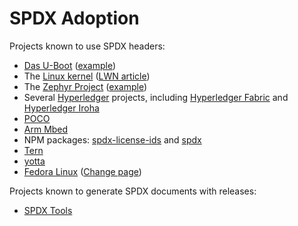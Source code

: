 # SPDX Adoption

Projects known to use SPDX headers: 
* [Das U-Boot](https://www.denx.de/wiki/U-Boot) ([example](http://git.denx.de/?p=u-boot.git;a=blob_plain;f=README;hb=HEAD))
* The [Linux kernel](https://www.kernel.org/doc/html/latest/process/license-rules.html#license-identifier-syntax) ([LWN article](https://lwn.net/Articles/739183/))
* The [Zephyr Project](https://www.zephyrproject.org/) ([example](https://github.com/zephyrproject-rtos/zephyr/blob/master/zephyr-env.sh))
* Several [Hyperledger](https://hyperledger.org) projects, including [Hyperledger Fabric](https://github.com/hyperledger/fabric/blob/19edb32647bc68b7a877f5d00beb609c8a044544/docs/source/dev-setup/headers.txt) and [Hyperledger Iroha](https://github.com/hyperledger/iroha/blob/ed665deb84aba285e2dfc217188bba8a9cc5ce2e/example/node/index.js)
* [POCO](https://github.com/pocoproject/poco/blob/develop/LICENSE)
* [Arm Mbed](https://github.com/ARMmbed)
* NPM packages: [spdx-license-ids](https://www.npmjs.com/package/spdx-license-ids) and [spdx](https://www.npmjs.com/package/spdx)
* [Tern](https://github.com/vmware/tern)
* [yotta](http://docs.yottabuild.org/reference/licenses.html)
* [Fedora Linux](https://getfedora.org/) ([Change page](https://fedoraproject.org/wiki/Changes/SPDX_Licenses_Phase_1))

Projects known to generate SPDX documents with releases:  
* [SPDX Tools](https://bintray.com/spdx/spdx-tools)
